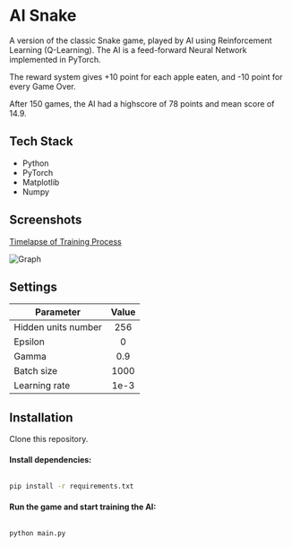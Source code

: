 # AI Snake

A version of the classic Snake game, played by AI using Reinforcement Learning (Q-Learning). The AI is a feed-forward Neural Network implemented in PyTorch.

The reward system gives +10 point for each apple eaten, and -10 point for every Game Over.

After 150 games, the AI had a highscore of 78 points and mean score of 14.9. 

## Tech Stack

+ Python
+ PyTorch
+ Matplotlib
+ Numpy

## Screenshots

[Timelapse of Training Process](https://youtu.be/GiAmK5NALZU)

![Graph](https://github.com/tildajson/AI-snake/assets/130234732/878e268e-588a-405b-9779-d5898dc6f832)

## Settings

| Parameter        |      Value      |
|------------------|:---------------:|
| Hidden units number    |       256       |
| Epsilon          |   0  |
| Gamma            |       0.9       |
| Batch size       |        1000       |
| Learning rate    |       1e-3      |

## Installation

Clone this repository.

#### Install dependencies:

```bash

pip install -r requirements.txt

```

#### Run the game and start training the AI:

```bash

python main.py

```
